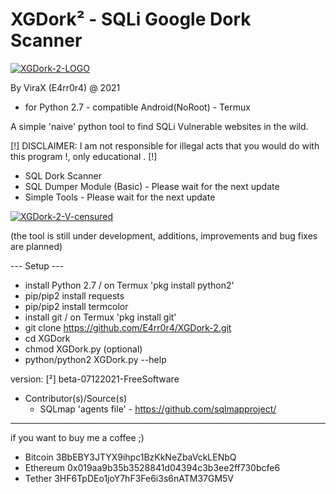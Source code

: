 # XGDork² - SQLi Google Dork Scanner

<a href='https://postimg.cc/4mpYj4P2' target='_blank'><img src='https://i.postimg.cc/4mpYj4P2/XGDork-2-LOGO.png' border='0' alt='XGDork-2-LOGO'/></a>

By ViraX (E4rr0r4) @ 2021
- for Python 2.7 - compatible Android(NoRoot) - Termux

A simple 'naive' python tool to find SQLi Vulnerable websites in the wild.

[!] DISCLAIMER: I am not responsible for illegal acts that you would do with this program !, only educational . [!]
  - SQL Dork Scanner
  - SQL Dumper Module (Basic) - Please wait for the next update
  - Simple Tools - Please wait for the next update

<a href="https://ibb.co/NYvrs0Q"><img src="https://i.ibb.co/tCGz40k/XGDork-2-V-censured.png" alt="XGDork-2-V-censured" border="0" /></a>

(the tool is still under development, additions, improvements and bug fixes are planned)

--- Setup ---
- install Python 2.7 / on Termux 'pkg install python2'
- pip/pip2 install requests
- pip/pip2 install termcolor
- install git / on Termux 'pkg install git'
- git clone https://github.com/E4rr0r4/XGDork-2.git
- cd XGDork
- chmod XGDork.py (optional)
- python/python2 XGDork.py --help


version: [²] beta-07122021-FreeSoftware

- Contributor(s)/Source(s)
  * SQLmap 'agents file' - https://github.com/sqlmapproject/

------
if you want to buy me a coffee ;)
* Bitcoin 3BbEBY3JTYX9ihpc1BzKkNeZbaVckLENbQ
* Ethereum 0x019aa9b35b3528841d04394c3b3ee2ff730bcfe6
* Tether 3HF6TpDEo1joY7hF3Fe6i3s6nATM37GM5V
